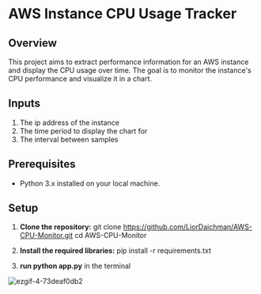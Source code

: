 # AWS Instance CPU Usage Tracker

## Overview
This project aims to extract performance information for an AWS instance and display the CPU usage over time. The goal is to monitor the instance's CPU performance and visualize it in a chart.

## Inputs
1. The ip address of the instance
2. The time period to display the chart for
3. The interval between samples

## Prerequisites
- Python 3.x installed on your local machine.

## Setup

1. **Clone the repository:**
   git clone https://github.com/LiorDaichman/AWS-CPU-Monitor.git
   cd AWS-CPU-Monitor

2. **Install the required libraries:**
   pip install -r requirements.txt

3. **run python app.py** in the terminal 

![ezgif-4-73deaf0db2](https://github.com/user-attachments/assets/87407de9-b619-47c9-8642-4fce8e638440)

